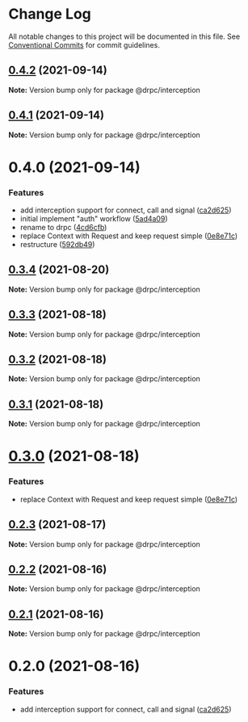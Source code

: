 # Change Log

All notable changes to this project will be documented in this file.
See [Conventional Commits](https://conventionalcommits.org) for commit guidelines.

## [0.4.2](https://gitr.net/mindary/drpc/compare/@drpc/interception@0.4.1...@drpc/interception@0.4.2) (2021-09-14)

**Note:** Version bump only for package @drpc/interception





## [0.4.1](https://gitr.net/mindary/drpc/compare/@drpc/interception@0.4.0...@drpc/interception@0.4.1) (2021-09-14)

**Note:** Version bump only for package @drpc/interception





# 0.4.0 (2021-09-14)


### Features

* add interception support for connect, call and signal ([ca2d625](https://gitr.net/mindary/drpc/commits/ca2d625c216f18420c7d5c73ed26296ca9297974))
* initial implement "auth" workflow ([5ad4a09](https://gitr.net/mindary/drpc/commits/5ad4a09ac440fcb88755c08c0d856f0043cd5264))
* rename to drpc ([4cd6cfb](https://gitr.net/mindary/drpc/commits/4cd6cfbb25b69308ce11d3fff9f5523a5620e403))
* replace Context with Request and keep request simple ([0e8e71c](https://gitr.net/mindary/drpc/commits/0e8e71c0d086d46c1b70a5a951224970bc4d2105))
* restructure ([592db49](https://gitr.net/mindary/drpc/commits/592db495d2a5619a12da71a2b0fd20ae5d236a8c))





## [0.3.4](https://gitr.net/mindary/drpc/compare/@drpc/interception@0.3.3...@drpc/interception@0.3.4) (2021-08-20)

**Note:** Version bump only for package @drpc/interception





## [0.3.3](https://gitr.net/mindary/drpc/compare/@drpc/interception@0.3.2...@drpc/interception@0.3.3) (2021-08-18)

**Note:** Version bump only for package @drpc/interception





## [0.3.2](https://gitr.net/mindary/drpc/compare/@drpc/interception@0.3.1...@drpc/interception@0.3.2) (2021-08-18)

**Note:** Version bump only for package @drpc/interception





## [0.3.1](https://gitr.net/mindary/drpc/compare/@drpc/interception@0.3.0...@drpc/interception@0.3.1) (2021-08-18)

**Note:** Version bump only for package @drpc/interception





# [0.3.0](https://gitr.net/mindary/drpc/compare/@drpc/interception@0.2.3...@drpc/interception@0.3.0) (2021-08-18)


### Features

* replace Context with Request and keep request simple ([0e8e71c](https://gitr.net/mindary/drpc/commits/0e8e71c0d086d46c1b70a5a951224970bc4d2105))





## [0.2.3](https://gitr.net/mindary/drpc/compare/@drpc/interception@0.2.2...@drpc/interception@0.2.3) (2021-08-17)

**Note:** Version bump only for package @drpc/interception





## [0.2.2](https://gitr.net/mindary/drpc/compare/@drpc/interception@0.2.1...@drpc/interception@0.2.2) (2021-08-16)

**Note:** Version bump only for package @drpc/interception





## [0.2.1](https://gitr.net/mindary/drpc/compare/@drpc/interception@0.2.0...@drpc/interception@0.2.1) (2021-08-16)

**Note:** Version bump only for package @drpc/interception





# 0.2.0 (2021-08-16)


### Features

* add interception support for connect, call and signal ([ca2d625](https://gitr.net/mindary/drpc/commits/ca2d625c216f18420c7d5c73ed26296ca9297974))

